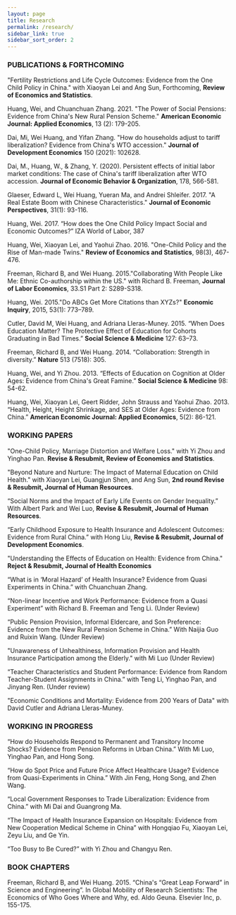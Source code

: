 ```yaml
---
layout: page
title: Research
permalink: /research/
sidebar_link: true
sidebar_sort_order: 2
---
```



### PUBLICATIONS & FORTHCOMING

"Fertility Restrictions and Life Cycle Outcomes: Evidence from the One Child Policy in China." with Xiaoyan Lei and Ang Sun, Forthcoming, **Review of Economics and Statistics**.

Huang, Wei, and Chuanchuan Zhang. 2021. "The Power of Social Pensions: Evidence from China's New Rural Pension Scheme." **American Economic Journal: Applied Economics**, 13 (2): 179-205.

Dai, Mi, Wei Huang, and Yifan Zhang. "How do households adjust to tariff liberalization? Evidence from China's WTO accession." **Journal of Development Economics** 150 (2021): 102628.

Dai, M., Huang, W., & Zhang, Y. (2020). Persistent effects of initial labor market conditions: The case of China's tariff liberalization after WTO accession. **Journal of Economic Behavior & Organization**, 178, 566-581.

Glaeser, Edward L, Wei Huang, Yueran Ma, and Andrei Shleifer. 2017. "A Real Estate Boom with Chinese Characteristics." **Journal of Economic Perspectives**, 31(1): 93-116.

Huang, Wei. 2017. “How does the One Child Policy Impact Social and Economic Outcomes?” IZA World of Labor, 387

Huang, Wei, Xiaoyan Lei, and Yaohui Zhao. 2016. "One-Child Policy and the Rise of Man-made Twins." **Review of Economics and Statistics**, 98(3), 467-476.

Freeman, Richard B, and Wei Huang. 2015."Collaborating With People Like Me: Ethnic Co-authorship within the US." with Richard B. Freeman, **Journal of Labor Economics**, 33.S1 Part 2: S289-S318.


Huang, Wei. 2015."Do ABCs Get More Citations than XYZs?" **Economic Inquiry**, 2015, 53(1): 773–789.


Cutler, David M, Wei Huang, and Adriana Lleras-Muney. 2015. “When Does Education Matter? The Protective Effect of Education for Cohorts Graduating in Bad Times.” **Social Science & Medicine** 127: 63–73.

Freeman, Richard B, and Wei Huang. 2014. “Collaboration: Strength in diversity.” **Nature** 513 (7518): 305.

Huang, Wei, and Yi Zhou. 2013. “Effects of Education on Cognition at Older Ages: Evidence from China's Great Famine.” **Social Science & Medicine** 98: 54-62.

Huang, Wei, Xiaoyan Lei, Geert Ridder, John Strauss and Yaohui Zhao. 2013. “Health, Height, Height Shrinkage, and SES at Older Ages: Evidence from China.” **American Economic Journal: Applied Economics**, 5(2): 86-121.





### WORKING PAPERS
"One-Child Policy, Marriage Distortion and Welfare Loss." with Yi Zhou and Yinghao Pan. **Revise & Resubmit, Review of Economics and Statistics**. 

"Beyond Nature and Nurture: The Impact of Maternal Education on Child Health." with Xiaoyan Lei, Guangjun Shen, and Ang Sun, **2nd round Revise & Resubmit, Journal of Human Resources**. 

“Social Norms and the Impact of Early Life Events on Gender Inequality.” With Albert Park and Wei Luo, **Revise & Resubmit, Journal of Human Resources**.

“Early Childhood Exposure to Health Insurance and Adolescent Outcomes: Evidence from Rural China.” with Hong Liu, **Revise & Resubmit, Journal of Development Economics**.

"Understanding the Effects of Education on Health: Evidence from China." **Reject & Resubmit, Journal of Health Economics**

“What is in ‘Moral Hazard’ of Health Insurance? Evidence from Quasi Experiments in China.” with Chuanchuan Zhang.

“Non-linear Incentive and Work Performance: Evidence from a Quasi Experiment” with Richard B. Freeman and Teng Li. (Under Review)

“Public Pension Provision, Informal Eldercare, and Son Preference: Evidence from the New Rural Pension Scheme in China.” With Naijia Guo and Ruixin Wang. (Under Review)

"Unawareness of Unhealthiness, Information Provision and Health Insurance Participation among the Elderly." with Mi Luo (Under Review)

“Teacher Characteristics and Student Performance: Evidence from Random Teacher-Student Assignments in China.” with Teng Li, Yinghao Pan, and Jinyang Ren. (Under review)

"Economic Conditions and Mortality: Evidence from 200 Years of Data" with David Cutler and Adriana Lleras-Muney.


### WORKING IN PROGRESS

“How do Households Respond to Permanent and Transitory Income Shocks? Evidence from Pension Reforms in Urban China.” With Mi Luo, Yinghao Pan, and Hong Song.

“How do Spot Price and Future Price Affect Healthcare Usage? Evidence from Quasi-Experiments in China.” With Jin Feng, Hong Song, and Zhen Wang.

“Local Government Responses to Trade Liberalization: Evidence from China.” with Mi Dai and Guangrong Ma.

“The Impact of Health Insurance Expansion on Hospitals: Evidence from New Cooperation Medical Scheme in China” with Hongqiao Fu, Xiaoyan Lei, Zeyu Liu, and Ge Yin.

“Too Busy to Be Cured?” with Yi Zhou and Changyu Ren.

### BOOK CHAPTERS

Freeman, Richard B, and Wei Huang. 2015. “China's “Great Leap Forward” in Science and Engineering”. In Global Mobility of Research Scientists: The Economics of Who Goes Where and Why, ed. AIdo Geuna. Elsevier Inc, p. 155-175.

